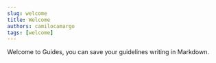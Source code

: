 ```yaml
---
slug: welcome
title: Welcome
authors: camilocamargo
tags: [welcome]
---
```


Welcome to Guides, you can save your guidelines writing in Markdown.
